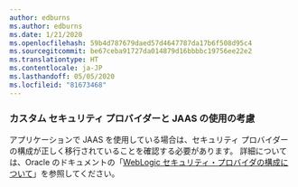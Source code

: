 ```yaml
---
author: edburns
ms.author: edburns
ms.date: 1/21/2020
ms.openlocfilehash: 59b4d787679daed57d4647787da17b6f508d95c4
ms.sourcegitcommit: be67ceba91727da014879d16bbbbc19756ee22e2
ms.translationtype: HT
ms.contentlocale: ja-JP
ms.lasthandoff: 05/05/2020
ms.locfileid: "81673468"
---
```

### <a name="account-for-the-use-of-custom-security-providers-and-jaas"></a>カスタム セキュリティ プロバイダーと JAAS の使用の考慮

アプリケーションで JAAS を使用している場合は、セキュリティ プロバイダーの構成が正しく移行されていることを確認する必要があります。 詳細については、Oracle のドキュメントの「[WebLogic セキュリティ・プロバイダの構成について](https://docs.oracle.com/middleware/12213/wls/SECMG/providers_intro.htm)」を参照してください。
